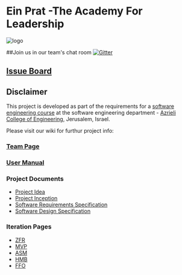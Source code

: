 # Ein Prat -The Academy For Leadership  


![logo](https://upload.wikimedia.org/wikipedia/he/thumb/6/6c/Ein_Prat_Logo.jpg/220px-Ein_Prat_Logo.jpg)

##Join us in our team's chat room
[![Gitter](https://badges.gitter.im/Bu1ly/classProject.svg)](https://gitter.im/Bu1ly/classProject?utm_source=badge&utm_medium=badge&utm_campaign=pr-badge&utm_content=body_badge)

## [Issue Board](https://huboard.com/robi-y/seproject-team-template#/)

## Disclaimer
This project is developed as part of the requirements for a [software engineering course](https://github.com/jce-il/se-class/wiki) at the software engineering department - [Azrieli College of Engineering](http://www.jce.ac.il/), Jerusalem, Israel.

Please visit our wiki for furthur project info: 

### [Team Page](https://github.com/Bu1ly/classProject/wiki/Our-Team)

### [User Manual](https://github.com/Bu1ly/classProject/wiki/User-Manual)


### Project Documents
- [Project Idea](https://docs.google.com/presentation/d/1iAixcF9R-3Ua6bXK61cdIVnS3pay25O-jXehXIKaKac/edit?usp=sharing) 
- [Project Inception](../../wiki/inception)
- [Software Requirements Specification](../../wiki/srs)
- [Software Design Specification](../../wiki/sds)

### Iteration Pages
- [ZFR](https://github.com/Bu1ly/Ein-Prat-The-Academy-For-Leadership/wiki/Iteration-0----ZFR)
- [MVP](https://github.com/Bu1ly/Ein-Prat-The-Academy-For-Leadership/wiki/Iteration-1---MVP)
- [ASM](https://github.com/Bu1ly/Ein-Prat-The-Academy-For-Leadership/wiki/Iteration-2---ASM)
- [HMB](https://github.com/Bu1ly/Ein-Prat-The-Academy-For-Leadership/wiki/Iteration-3-HMB)
- [FFO](https://github.com/Bu1ly/Ein-Prat-The-Academy-For-Leadership/wiki/Iteration-4-FFO)


